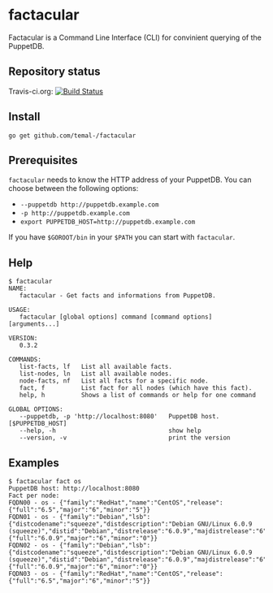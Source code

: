 # factacular

Factacular is a Command Line Interface (CLI) for convinient querying of the PuppetDB.

## Repository status

Travis-ci.org: [![Build Status](https://travis-ci.org/temal-/factacular.svg?branch=master)](https://travis-ci.org/temal-/factacular)

## Install

```
go get github.com/temal-/factacular
```

## Prerequisites

`factacular` needs to know the HTTP address of your PuppetDB. You can choose between
the following options:
- `--puppetdb http://puppetdb.example.com`
- `-p http://puppetdb.example.com`
- `export PUPPETDB_HOST=http://puppetdb.example.com`

If you have `$GOROOT/bin` in your `$PATH` you can start with `factacular`.

## Help

```
$ factacular
NAME:
   factacular - Get facts and informations from PuppetDB.

USAGE:
   factacular [global options] command [command options] [arguments...]

VERSION:
   0.3.2

COMMANDS:
   list-facts, lf   List all available facts.
   list-nodes, ln   List all available nodes.
   node-facts, nf   List all facts for a specific node.
   fact, f          List fact for all nodes (which have this fact).
   help, h          Shows a list of commands or help for one command

GLOBAL OPTIONS:
   --puppetdb, -p 'http://localhost:8080'   PuppetDB host. [$PUPPETDB_HOST]
   --help, -h                               show help
   --version, -v                            print the version
```

## Examples

```
$ factacular fact os
PuppetDB host: http://localhost:8080
Fact per node:
FQDN00 - os - {"family":"RedHat","name":"CentOS","release":{"full":"6.5","major":"6","minor":"5"}}
FQDN01 - os - {"family":"Debian","lsb":{"distcodename":"squeeze","distdescription":"Debian GNU/Linux 6.0.9 (squeeze)","distid":"Debian","distrelease":"6.0.9","majdistrelease":"6","minordistrelease":"0"},"name":"Debian","release":{"full":"6.0.9","major":"6","minor":"0"}}
FQDN02 - os - {"family":"Debian","lsb":{"distcodename":"squeeze","distdescription":"Debian GNU/Linux 6.0.9 (squeeze)","distid":"Debian","distrelease":"6.0.9","majdistrelease":"6","minordistrelease":"0"},"name":"Debian","release":{"full":"6.0.9","major":"6","minor":"0"}}
FQDN03 - os - {"family":"RedHat","name":"CentOS","release":{"full":"6.5","major":"6","minor":"5"}}
```
